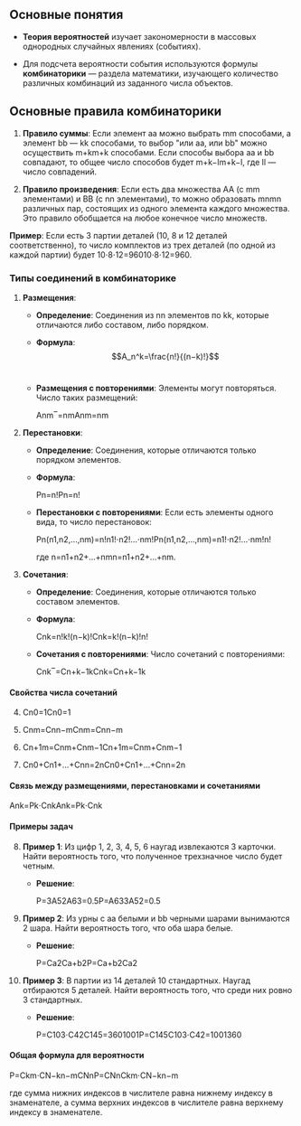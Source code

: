 ## Основные понятия

- **Теория вероятностей** изучает закономерности в массовых однородных случайных явлениях (событиях).

- Для подсчета вероятности события используются формулы **комбинаторики** — раздела математики, изучающего количество различных комбинаций из заданного числа объектов.

## Основные правила комбинаторики

1. **Правило суммы**: Если элемент aa можно выбрать mm способами, а элемент bb — kk способами, то выбор "или aa, или bb" можно осуществить m+km+k способами. Если способы выбора aa и bb совпадают, то общее число способов будет m+k−lm+k−l, где ll — число совпадений.
    
2. **Правило произведения**: Если есть два множества AA (с mm элементами) и BB (с nn элементами), то можно образовать mnmn различных пар, состоящих из одного элемента каждого множества. Это правило обобщается на любое конечное число множеств.

**Пример**: Если есть 3 партии деталей (10, 8 и 12 деталей соответственно), то число комплектов из трех деталей (по одной из каждой партии) будет 10⋅8⋅12=96010⋅8⋅12=960.

### Типы соединений в комбинаторике

1. **Размещения**:
    
    - **Определение**: Соединения из nn элементов по kk, которые отличаются либо составом, либо порядком.
    
    - **Формула**:  
    $$A_n^k=\frac{n!}{(n−k)!}$$​
    
    - **Размещения с повторениями**: Элементы могут повторяться. Число таких размещений:
    
        Anm‾=nmAnm​​=nm
2. **Перестановки**:
    
    - **Определение**: Соединения, которые отличаются только порядком элементов.
        
    - **Формула**:
        
        Pn=n!Pn​=n!
    - **Перестановки с повторениями**: Если есть элементы одного вида, то число перестановок:
        
        Pn(n1,n2,…,nm)=n!n1!⋅n2!…⋅nm!Pn​(n1​,n2​,…,nm​)=n1​!⋅n2​!…⋅nm​!n!​
        
        где n=n1+n2+…+nmn=n1​+n2​+…+nm​.
        
3. **Сочетания**:
    
    - **Определение**: Соединения, которые отличаются только составом элементов.
        
    - **Формула**:
        
        Cnk=n!k!(n−k)!Cnk​=k!(n−k)!n!​
    - **Сочетания с повторениями**: Число сочетаний с повторениями:
        
        Cnk‾=Cn+k−1kCnk​​=Cn+k−1k​

#### Свойства числа сочетаний

4. Cn0=1Cn0​=1
    
5. Cnm=Cnn−mCnm​=Cnn−m​
    
6. Cn+1m=Cnm+Cnm−1Cn+1m​=Cnm​+Cnm−1​
    
7. Cn0+Cn1+…+Cnn=2nCn0​+Cn1​+…+Cnn​=2n
    

#### Связь между размещениями, перестановками и сочетаниями

Ank=Pk⋅CnkAnk​=Pk​⋅Cnk​

#### Примеры задач

8. **Пример 1**: Из цифр 1, 2, 3, 4, 5, 6 наугад извлекаются 3 карточки. Найти вероятность того, что полученное трехзначное число будет четным.
    
    - **Решение**:
        
        P=3A52A63=0.5P=A63​3A52​​=0.5
9. **Пример 2**: Из урны с aa белыми и bb черными шарами вынимаются 2 шара. Найти вероятность того, что оба шара белые.
    
    - **Решение**:
        
        P=Ca2Ca+b2P=Ca+b2​Ca2​​
10. **Пример 3**: В партии из 14 деталей 10 стандартных. Наугад отбираются 5 деталей. Найти вероятность того, что среди них ровно 3 стандартных.
    
    - **Решение**:
        
        P=C103⋅C42C145=3601001P=C145​C103​⋅C42​​=1001360​

#### Общая формула для вероятности

P=Ckm⋅CN−kn−mCNnP=CNn​Ckm​⋅CN−kn−m​​

где сумма нижних индексов в числителе равна нижнему индексу в знаменателе, а сумма верхних индексов в числителе равна верхнему индексу в знаменателе.